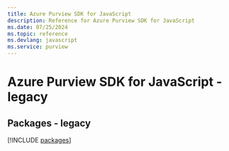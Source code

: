 ```yaml
---
title: Azure Purview SDK for JavaScript
description: Reference for Azure Purview SDK for JavaScript
ms.date: 07/25/2024
ms.topic: reference
ms.devlang: javascript
ms.service: purview
---
```

# Azure Purview SDK for JavaScript - legacy
## Packages - legacy
[!INCLUDE [packages](purview-index.md)]